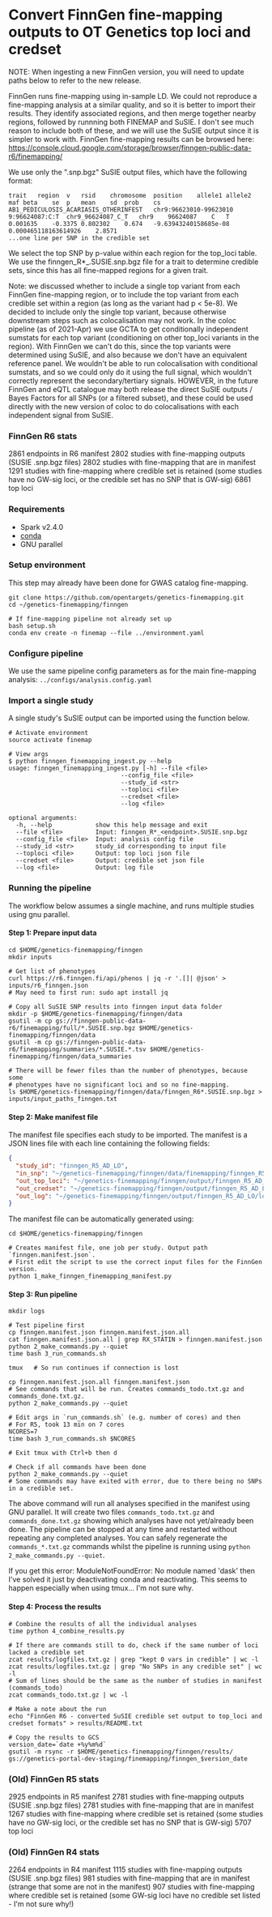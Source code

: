 Convert FinnGen fine-mapping outputs to OT Genetics top loci and credset
==========================================
NOTE: When ingesting a new FinnGen version, you will need to update paths below to refer to the new release.

FinnGen runs fine-mapping using in-sample LD. We could not reproduce a fine-mapping analysis at a similar quality, and so it is better to import their results.
They identify associated regions, and then merge together nearby regions, followed by runnning both FINEMAP and SuSIE. I don't see much reason to include both of these, and we will use the SuSIE output since it is simpler to work with.
FinnGen fine-mapping results can be browsed here:
https://console.cloud.google.com/storage/browser/finngen-public-data-r6/finemapping/

We use only the ".snp.bgz" SuSIE output files, which have the following format:
```
trait	region	v	rsid	chromosome	position	allele1	allele2	maf	beta	se	p	mean	sd	prob	cs
AB1_PEDICULOSIS_ACARIASIS_OTHERINFEST	chr9:96623010-99623010	9:96624087:C:T	chr9_96624087_C_T	chr9	96624087	C	T	0.001635	-0.3375	0.802302	0.674	-9.63943240158685e-08	0.000465118163614926	2.8571
...one line per SNP in the credible set
```

We select the top SNP by p-value within each region for the top_loci table.
We use the finngen_R*_<endpoint>.SUSIE.snp.bgz file for a trait to determine credible sets, since this has all fine-mapped regions for a given trait.

Note: we discussed whether to include a single top variant from each FinnGen fine-mapping region, or to include the top variant from each credible set within a region (as long as the variant had p < 5e-8). We decided to include only the single top variant, because otherwise downstream steps such as colocalisation may not work. In the coloc pipeline (as of 2021-Apr) we use GCTA to get conditionally independent sumstats for each top variant (conditioning on other top_loci variants in the region). With FinnGen we can't do this, since the top variants were determined using SuSIE, and also because we don't have an equivalent reference panel. We wouldn't be able to run colocalisation with conditional sumstats, and so we could only do it using the full signal, which wouldn't correctly represent the secondary/tertiary signals. HOWEVER, in the future FinnGen and eQTL catalogue may both release the direct SuSIE outputs / Bayes Factors for all SNPs (or a filtered subset), and these could be used directly with the new version of coloc to do colocalisations with each independent signal from SuSIE.

### FinnGen R6 stats
2861 endpoints in R6 manifest
2802 studies with fine-mapping outputs (SUSIE .snp.bgz files)
2802 studies with fine-mapping that are in manifest
1291 studies with fine-mapping where credible set is retained (some studies have no GW-sig loci, or the credible set has no SNP that is GW-sig)
6861 top loci

### Requirements
- Spark v2.4.0
- [conda](https://conda.io/docs/)
- GNU parallel

### Setup environment
This step may already have been done for GWAS catalog fine-mapping.
```
git clone https://github.com/opentargets/genetics-finemapping.git
cd ~/genetics-finemapping/finngen

# If fine-mapping pipeline not already set up 
bash setup.sh
conda env create -n finemap --file ../environment.yaml
```

### Configure pipeline

We use the same pipeline config parameters as for the main fine-mapping analysis: `../configs/analysis.config.yaml`

### Import a single study

A single study's SuSIE output can be imported using the function below.

```
# Activate environment
source activate finemap

# View args
$ python finngen_finemapping_ingest.py --help
usage: finngen_finemapping_ingest.py [-h] --file <file>
                               --config_file <file>
                               --study_id <str>
                               --toploci <file>
                               --credset <file>
                               --log <file>

optional arguments:
  -h, --help            show this help message and exit
  --file <file>         Input: finngen_R*_<endpoint>.SUSIE.snp.bgz
  --config_file <file>  Input: analysis config file
  --study_id <str>      study_id corresponding to input file
  --toploci <file>      Output: top loci json file
  --credset <file>      Output: credible set json file
  --log <file>          Output: log file
```

### Running the pipeline
The workflow below assumes a single machine, and runs multiple studies using gnu parallel.

#### Step 1: Prepare input data

```
cd $HOME/genetics-finemapping/finngen
mkdir inputs

# Get list of phenotypes
curl https://r6.finngen.fi/api/phenos | jq -r '.[]| @json' > inputs/r6_finngen.json
# May need to first run: sudo apt install jq

# Copy all SuSIE SNP results into finngen input data folder
mkdir -p $HOME/genetics-finemapping/finngen/data
gsutil -m cp gs://finngen-public-data-r6/finemapping/full/*.SUSIE.snp.bgz $HOME/genetics-finemapping/finngen/data
gsutil -m cp gs://finngen-public-data-r6/finemapping/summaries/*.SUSIE.*.tsv $HOME/genetics-finemapping/finngen/data_summaries

# There will be fewer files than the number of phenotypes, because some
# phenotypes have no significant loci and so no fine-mapping.
ls $HOME/genetics-finemapping/finngen/data/finngen_R6*.SUSIE.snp.bgz > inputs/input_paths_finngen.txt
```

#### Step 2: Make manifest file

The manifest file specifies each study to be imported. The manifest is a JSON lines file with each line containing the following fields:

```json
{
  "study_id": "finngen_R5_AD_LO",
  "in_snp": "~/genetics-finemapping/finngen/data/finemapping/finngen_R5_AD_LO.SUSIE.snp.bgz",
  "out_top_loci": "~/genetics-finemapping/finngen/output/finngen_R5_AD_LO/top_loci.json.gz",
  "out_credset": "~/genetics-finemapping/finngen/output/finngen_R5_AD_LO/credible_set.json.gz",
  "out_log": "~/genetics-finemapping/finngen/output/finngen_R5_AD_LO/logfile.txt",
}
```

The manifest file can be automatically generated using:

```
cd $HOME/genetics-finemapping/finngen

# Creates manifest file, one job per study. Output path `finngen.manifest.json`.
# First edit the script to use the correct input files for the FinnGen version.
python 1_make_finngen_finemapping_manifest.py
```

#### Step 3: Run pipeline

```
mkdir logs

# Test pipeline first
cp finngen.manifest.json finngen.manifest.json.all
cat finngen.manifest.json.all | grep RX_STATIN > finngen.manifest.json
python 2_make_commands.py --quiet
time bash 3_run_commands.sh

tmux   # So run continues if connection is lost

cp finngen.manifest.json.all finngen.manifest.json
# See commands that will be run. Creates commands_todo.txt.gz and commands_done.txt.gz.
python 2_make_commands.py --quiet

# Edit args in `run_commands.sh` (e.g. number of cores) and then
# For R5, took 13 min on 7 cores
NCORES=7
time bash 3_run_commands.sh $NCORES

# Exit tmux with Ctrl+b then d

# Check if all commands have been done
python 2_make_commands.py --quiet
# Some commands may have exited with error, due to there being no SNPs in a credible set.
```

The above command will run all analyses specified in the manifest using GNU parallel. It will create two files `commands_todo.txt.gz` and `commands_done.txt.gz` showing which analyses have not yet/already been done. The pipeline can be stopped at any time and restarted without repeating any completed analyses. You can safely regenerate the `commands_*.txt.gz` commands whilst the pipeline is running using `python 2_make_commands.py --quiet`.

If you get this error:
  ModuleNotFoundError: No module named 'dask'
then I've solved it just by deactivating conda and reactivating. This seems to happen especially when using tmux... I'm not sure why.

#### Step 4: Process the results

```
# Combine the results of all the individual analyses
time python 4_combine_results.py

# If there are commands still to do, check if the same number of loci lacked a credible set
zcat results/logfiles.txt.gz | grep "kept 0 vars in credible" | wc -l
zcat results/logfiles.txt.gz | grep "No SNPs in any credible set" | wc -l
# Sum of lines should be the same as the number of studies in manifest (commands_todo)
zcat commands_todo.txt.gz | wc -l

# Make a note about the run
echo "FinnGen R6 - converted SuSIE credible set output to top_loci and credset formats" > results/README.txt

# Copy the results to GCS
version_date=`date +%y%m%d`
gsutil -m rsync -r $HOME/genetics-finemapping/finngen/results/ gs://genetics-portal-dev-staging/finemapping/finngen_$version_date
```

### (Old) FinnGen R5 stats
2925 endpoints in R5 manifest
2781 studies with fine-mapping outputs (SUSIE .snp.bgz files)
2781 studies with fine-mapping that are in manifest
1267 studies with fine-mapping where credible set is retained (some studies have no GW-sig loci, or the credible set has no SNP that is GW-sig)
5707 top loci

### (Old) FinnGen R4 stats
2264 endpoints in R4 manifest
1115 studies with fine-mapping outputs (SUSIE .snp.bgz files)
981 studies with fine-mapping that are in manifest (strange that some are not in the manifest)
907 studies with fine-mapping where credible set is retained (some GW-sig loci have no credible set listed - I'm not sure why!)


